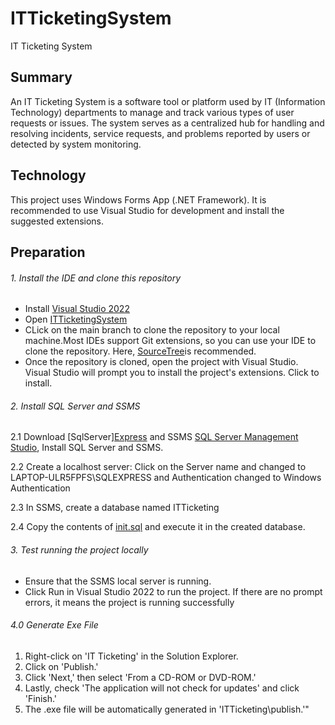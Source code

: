 # ITTicketingSystem
IT Ticketing System


## Summary

An IT Ticketing System is a software tool or platform used by IT (Information Technology) departments to manage and track various types of user requests or issues. The system serves as a centralized hub for handling and resolving incidents, service requests, and problems reported by users or detected by system monitoring.

## Technology
This project uses Windows Forms App (.NET Framework). It is recommended to use Visual Studio for development and install the suggested extensions.

## Preparation

###### 1. Install the IDE and clone this repository
 - Install [Visual Studio 2022](https://visualstudio.microsoft.com/vs/) 
 - Open [ITTicketingSystem](https://github.com/shandyksl/ITTicketingSystem.git)
- CLick on the main branch to clone the repository to your local machine.Most IDEs support Git extensions, so you can use your IDE to clone the repository. Here, [SourceTree](https://www.sourcetreeapp.com/)is recommended.
- Once the repository is cloned, open the project with Visual Studio. Visual Studio will prompt you to install the project's extensions. Click to install.

###### 2. Install SQL Server and SSMS
2.1 Download [SqlServer][Express](https://www.microsoft.com/en-my/sql-server/sql-server-downloads) and SSMS [SQL Server Management Studio](https://learn.microsoft.com/en-us/sql/ssms/download-sql-server-management-studio-ssms?view=sql-server-ver16), Install SQL Server and SSMS.    
  

2.2 Create a localhost server:
Click on the Server name and changed to LAPTOP-ULR5FPFS\SQLEXPRESS and Authentication changed to Windows Authentication

2.3 In SSMS, create a database named ITTicketing 

2.4 Copy the contents of [init.sql](./ITTicketing/Database/init.sql) and execute it in the created database.

###### 3. Test running the project locally
- Ensure that the SSMS local server is running.
- Click Run in Visual Studio 2022 to run the project. If there are no prompt errors, it means the project is running successfully


###### 4.0 Generate Exe File

1. Right-click on 'IT Ticketing' in the Solution Explorer.
2. Click on 'Publish.'
3. Click 'Next,' then select 'From a CD-ROM or DVD-ROM.'
4. Lastly, check 'The application will not check for updates' and click 'Finish.'
5. The .exe file will be automatically generated in 'ITTicketing\publish.'"